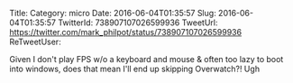 Title: 
Category: micro
Date: 2016-06-04T01:35:57
Slug: 2016-06-04T01:35:57
TwitterId: 738907107026599936
TweetUrl: https://twitter.com/mark_philpot/status/738907107026599936
ReTweetUser: 

Given I don't play FPS w/o a keyboard and mouse &amp; often too lazy to boot into windows, does that mean I'll end up skipping Overwatch?! Ugh